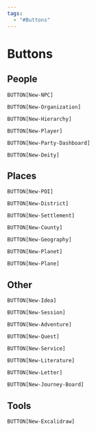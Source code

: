 ```yaml
---
tags:
  - "#Buttons"
---
```


# Buttons
## People

 `BUTTON[New-NPC]`

`BUTTON[New-Organization]`

`BUTTON[New-Hierarchy]`

`BUTTON[New-Player]`

`BUTTON[New-Party-Dashboard]`

`BUTTON[New-Deity]`

## Places

`BUTTON[New-POI]`

`BUTTON[New-District]`

`BUTTON[New-Settlement]`

`BUTTON[New-County]`

`BUTTON[New-Geography]`

`BUTTON[New-Planet]`

`BUTTON[New-Plane]`

## Other

`BUTTON[New-Idea]`

`BUTTON[New-Session]`

`BUTTON[New-Adventure]`

`BUTTON[New-Quest]`

`BUTTON[New-Service]`

`BUTTON[New-Literature]`

`BUTTON[New-Letter]`

`BUTTON[New-Journey-Board]`

## Tools

`BUTTON[New-Excalidraw]`
